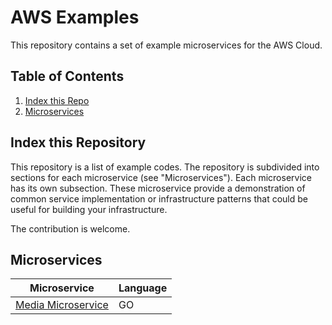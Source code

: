 # AWS Examples

This repository contains a set of example microservices for the AWS Cloud.

## Table of Contents
1. [Index this Repo](#Index)
2. [Microservices](#Microservices)


## Index this Repository <a name="Index"></a>

This repository is a list of example codes. The repository is subdivided into sections for each microservice (see "Microservices"). Each microservice has its own subsection. These microservice provide a demonstration of common service implementation or infrastructure patterns that could be useful for building your infrastructure.

The contribution is welcome. 


## Microservices <a name="Microservices"></a>

| Microservice                                                                 | Language |
|------------------------------------------------------------------------------|----------|
| [Media Microservice](https://github.com/myarik/aws-samples/tree/main/media)  | GO       |



